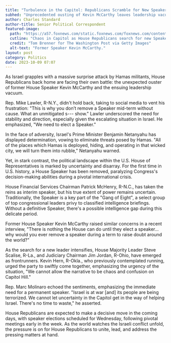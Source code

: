 ```yaml
---
title: "Turbulence in the Capitol: Republicans Scramble for New Speaker Amidst Israel Crisis"
subhed: "Unprecedented ousting of Kevin McCarthy leaves leadership vacuum during international emergency."
author: Charles Standard
author-title: Senior Political Correspondent
featured-image: 
  path: "https://a57.foxnews.com/static.foxnews.com/foxnews.com/content/uploads/2023/10/720/405/Kevin-McCarthy.jpg?ve=1&tl=1"
  cutline: "Chaos in Capitol as House Republicans search for new Speaker."
  credit: "Tom Brenner for The Washington Post via Getty Images"
  alt-text: "Former Speaker Kevin McCarthy."
layout: post
category: Politics
date: 2023-10-09 07:07
---
```


As Israel grapples with a massive surprise attack by Hamas militants, House Republicans back home are facing their own battle: the unexpected ouster of former House Speaker Kevin McCarthy and the ensuing leadership vacuum.

Rep. Mike Lawler, R-N.Y., didn't hold back, taking to social media to vent his frustration: "This is why you don’t remove a Speaker mid-term without cause. What an unmitigated s--- show." Lawler underscored the need for stability and direction, especially given the escalating situation in Israel. He emphasized, "We need to elect a Speaker."

In the face of adversity, Israel's Prime Minister Benjamin Netanyahu has displayed determination, vowing to eliminate threats posed by Hamas. "All of the places which Hamas is deployed, hiding, and operating in that wicked city, we will turn them into rubble," Netanyahu warned.

Yet, in stark contrast, the political landscape within the U.S. House of Representatives is marked by uncertainty and disarray. For the first time in U.S. history, a House Speaker has been removed, paralyzing Congress's decision-making abilities during a pivotal international crisis. 

House Financial Services Chairman Patrick McHenry, R-N.C., has taken the reins as interim speaker, but his true extent of power remains uncertain. Traditionally, the Speaker is a key part of the "Gang of Eight", a select group of top congressional leaders privy to classified intelligence briefings. Without a definitive Speaker, there's a possible intelligence gap during this delicate period.

Former House Speaker Kevin McCarthy raised similar concerns in a recent interview, "There is nothing the House can do until they elect a speaker... why would you ever remove a speaker during a term to raise doubt around the world?"

As the search for a new leader intensifies, House Majority Leader Steve Scalise, R-La., and Judiciary Chairman Jim Jordan, R-Ohio, have emerged as frontrunners. Kevin Hern, R-Okla., who previously contemplated running, urged the party to swiftly come together, emphasizing the urgency of the situation, "We cannot allow the narrative to be chaos and confusion on Capitol Hill."

Rep. Marc Molinaro echoed the sentiments, emphasizing the immediate need for a permanent speaker. "Israel is at war [and] its people are being terrorized. We cannot let uncertainty in the Capitol get in the way of helping Israel. There's no time to waste," he asserted.

House Republicans are expected to make a decisive move in the coming days, with speaker elections scheduled for Wednesday, following pivotal meetings early in the week. As the world watches the Israeli conflict unfold, the pressure is on for House Republicans to unite, lead, and address the pressing matters at hand.
